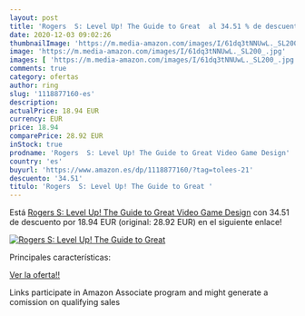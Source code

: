 ```yaml
---
layout: post
title: 'Rogers  S: Level Up! The Guide to Great  al 34.51 % de descuento'
date: 2020-12-03 09:02:26
thumbnailImage: 'https://m.media-amazon.com/images/I/61dq3tNNUwL._SL200_.jpg'
image: 'https://m.media-amazon.com/images/I/61dq3tNNUwL._SL200_.jpg'
images: [ 'https://m.media-amazon.com/images/I/61dq3tNNUwL._SL200_.jpg' ]
comments: true
category: ofertas
author: ring
slug: '1118877160-es'
description:
actualPrice: 18.94 EUR
currency: EUR
price: 18.94
comparePrice: 28.92 EUR
inStock: true
prodname: 'Rogers  S: Level Up! The Guide to Great Video Game Design'
country: 'es'
buyurl: 'https://www.amazon.es/dp/1118877160/?tag=tolees-21'
descuento: '34.51'
titulo: 'Rogers  S: Level Up! The Guide to Great '
---
```


Está [Rogers  S: Level Up! The Guide to Great Video Game Design](https://www.amazon.es/dp/1118877160/?tag=tolees-21) con 34.51 de descuento por 18.94 EUR (original: 28.92 EUR) en el siguiente enlace!

[![Rogers  S: Level Up! The Guide to Great ](https://m.media-amazon.com/images/I/61dq3tNNUwL._SL200_.jpg)](https://www.amazon.es/dp/1118877160/?tag=tolees-21)

Principales características:


[Ver la oferta!!](https://www.amazon.es/dp/1118877160/?tag=tolees-21)

Links participate in Amazon Associate program and might generate a comission on qualifying sales


